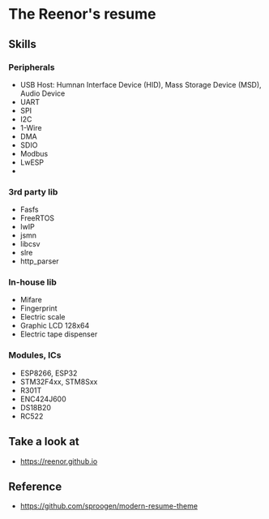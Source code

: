 # The Reenor's resume
## Skills
### Peripherals
- USB Host: Humnan Interface Device (HID), Mass Storage Device (MSD), Audio Device
- UART
- SPI
- I2C
- 1-Wire
- DMA
- SDIO
- Modbus
- LwESP
- 

### 3rd party lib
- Fasfs
- FreeRTOS
- lwIP
- jsmn
- libcsv
- slre
- http_parser

### In-house lib
- Mifare
- Fingerprint
- Electric scale
- Graphic LCD 128x64
- Electric tape dispenser

### Modules, ICs
- ESP8266, ESP32
- STM32F4xx, STM8Sxx
- R301T
- ENC424J600
- DS18B20
- RC522

## Take a look at
- https://reenor.github.io

## Reference
- https://github.com/sproogen/modern-resume-theme
